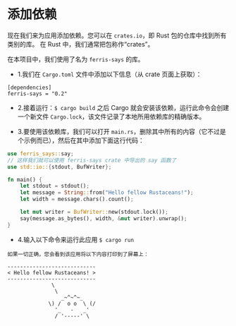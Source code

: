# 添加依赖

现在我们来为应用添加依赖。您可以在 `crates.io`，即 Rust 包的仓库中找到所有类别的库。
在 Rust 中，我们通常把包称作“crates”。

在本项目中，我们使用了名为 `ferris-says` 的库。

* 1.我们在 `Cargo.toml` 文件中添加以下信息（从 crate 页面上获取）：

```
[dependencies]
ferris-says = "0.2"
```

* 2.接着运行：`$ cargo build` 之后 Cargo 就会安装该依赖，运行此命令会创建一个新文件 `Cargo.lock`，该文件记录了本地所用依赖库的精确版本。

* 3.要使用该依赖库，我们可以打开 `main.rs`，删除其中所有的内容（它不过是个示例而已），然后在其中添加下面这行代码：

```rust
use ferris_says::say;
// 这样我们就可以使用 ferris-says crate 中导出的 say 函数了
use std::io::{stdout, BufWriter};

fn main() {
    let stdout = stdout();
    let message = String::from("Hello fellow Rustaceans!");
    let width = message.chars().count();

    let mut writer = BufWriter::new(stdout.lock());
    say(message.as_bytes(), width, &mut writer).unwrap();
}
```

* 4.输入以下命令来运行此应用 `$ cargo run`

``` 
如果一切正确，您会看到该应用将以下内容打印到了屏幕上：

----------------------------
< Hello fellow Rustaceans! >
----------------------------
              \
               \
                 _~^~^~_
             \) /  o o  \ (/
               '_   -   _'
               / '-----' \
    
``` 
